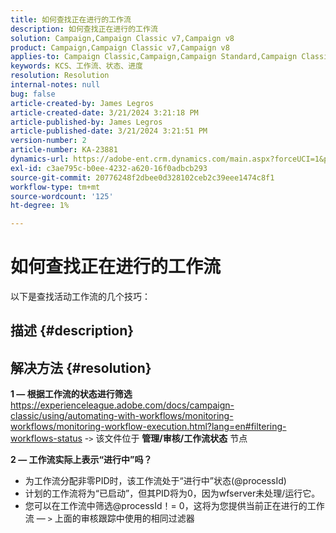 ```yaml
---
title: 如何查找正在进行的工作流
description: 如何查找正在进行的工作流
solution: Campaign,Campaign Classic v7,Campaign v8
product: Campaign,Campaign Classic v7,Campaign v8
applies-to: Campaign Classic,Campaign,Campaign Standard,Campaign Classic v7,Campaign v8
keywords: KCS、工作流、状态、进度
resolution: Resolution
internal-notes: null
bug: false
article-created-by: James Legros
article-created-date: 3/21/2024 3:21:18 PM
article-published-by: James Legros
article-published-date: 3/21/2024 3:21:51 PM
version-number: 2
article-number: KA-23881
dynamics-url: https://adobe-ent.crm.dynamics.com/main.aspx?forceUCI=1&pagetype=entityrecord&etn=knowledgearticle&id=1b39a7a7-96e7-ee11-904d-6045bd006704
exl-id: c3ae795c-b0ee-4232-a620-16f0adbcb293
source-git-commit: 20776248f2dbee0d328102ceb2c39eee1474c8f1
workflow-type: tm+mt
source-wordcount: '125'
ht-degree: 1%

---
```


# 如何查找正在进行的工作流




以下是查找活动工作流的几个技巧：

## 描述 {#description}





## 解决方法 {#resolution}


<b>1 — 根据工作流的状态进行筛选</b>
https://experienceleague.adobe.com/docs/campaign-classic/using/automating-with-workflows/monitoring-workflows/monitoring-workflow-execution.html?lang=en#filtering-workflows-status -`>`  该文件位于 <b>管理/审核/工作流状态</b> 节点

<b>2 — 工作流实际上表示“进行中”吗？</b>
- 为工作流分配非零PID时，该工作流处于“进行中”状态(@processId)
- 计划的工作流将为“已启动”，但其PID将为0，因为wfserver未处理/运行它。
- 您可以在工作流中筛选@processId！= 0，这将为您提供当前正在进行的工作流 — `>`  上面的审核跟踪中使用的相同过滤器
